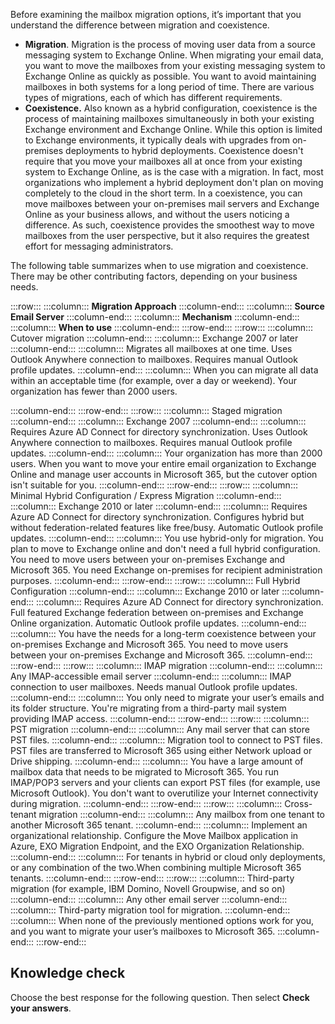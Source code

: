 Before examining the mailbox migration options, it’s important that you understand the difference between migration and coexistence.

 -  **Migration**. Migration is the process of moving user data from a source messaging system to Exchange Online. When migrating your email data, you want to move the mailboxes from your existing messaging system to Exchange Online as quickly as possible. You want to avoid maintaining mailboxes in both systems for a long period of time. There are various types of migrations, each of which has different requirements.
 -  **Coexistence.** Also known as a hybrid configuration, coexistence is the process of maintaining mailboxes simultaneously in both your existing Exchange environment and Exchange Online. While this option is limited to Exchange environments, it typically deals with upgrades from on-premises deployments to hybrid deployments. Coexistence doesn't require that you move your mailboxes all at once from your existing system to Exchange Online, as is the case with a migration. In fact, most organizations who implement a hybrid deployment don't plan on moving completely to the cloud in the short term. In a coexistence, you can move mailboxes between your on-premises mail servers and Exchange Online as your business allows, and without the users noticing a difference. As such, coexistence provides the smoothest way to move mailboxes from the user perspective, but it also requires the greatest effort for messaging administrators.

The following table summarizes when to use migration and coexistence. There may be other contributing factors, depending on your business needs.

:::row:::
  :::column:::
    **Migration Approach**
  :::column-end:::
  :::column:::
    **Source Email Server**
  :::column-end:::
  :::column:::
    **Mechanism**
  :::column-end:::
  :::column:::
    **When to use**
  :::column-end:::
:::row-end:::
:::row:::
  :::column:::
    Cutover migration
  :::column-end:::
  :::column:::
    Exchange 2007 or later
  :::column-end:::
  :::column:::
    Migrates all mailboxes at one time.
Uses Outlook Anywhere connection to mailboxes.
Requires manual Outlook profile updates.
  :::column-end:::
  :::column:::
    When you can migrate all data within an acceptable time (for example, over a day or weekend).
Your organization has fewer than 2000 users.

  :::column-end:::
:::row-end:::
:::row:::
  :::column:::
    Staged migration
  :::column-end:::
  :::column:::
    Exchange 2007
  :::column-end:::
  :::column:::
    Requires Azure AD Connect for directory synchronization.
Uses Outlook Anywhere connection to mailboxes.
Requires manual Outlook profile updates.
  :::column-end:::
  :::column:::
    Your organization has more than 2000 users.
When you want to move your entire email organization to Exchange Online and manage user accounts in Microsoft 365, but the cutover option isn't suitable for you.
  :::column-end:::
:::row-end:::
:::row:::
  :::column:::
    Minimal Hybrid Configuration / Express Migration
  :::column-end:::
  :::column:::
    Exchange 2010 or later
  :::column-end:::
  :::column:::
    Requires Azure AD Connect for directory synchronization.
Configures hybrid but without federation-related features like free/busy.
Automatic Outlook profile updates.
  :::column-end:::
  :::column:::
    You use hybrid-only for migration.
You plan to move to Exchange online and don't need a full hybrid configuration.
You need to move users between your on-premises Exchange and Microsoft 365.
You need Exchange on-premises for recipient administration purposes.
  :::column-end:::
:::row-end:::
:::row:::
  :::column:::
    Full Hybrid Configuration
  :::column-end:::
  :::column:::
    Exchange 2010 or later
  :::column-end:::
  :::column:::
    Requires Azure AD Connect for directory synchronization.
Full featured Exchange federation between on-premises and Exchange Online organization.
Automatic Outlook profile updates.
  :::column-end:::
  :::column:::
    You have the needs for a long-term coexistence between your on-premises Exchange and Microsoft 365.
You need to move users between your on-premises Exchange and Microsoft 365.
  :::column-end:::
:::row-end:::
:::row:::
  :::column:::
    IMAP migration
  :::column-end:::
  :::column:::
    Any IMAP-accessible email server
  :::column-end:::
  :::column:::
    IMAP connection to user mailboxes.
Needs manual Outlook profile updates.
  :::column-end:::
  :::column:::
    You only need to migrate your user’s emails and its folder structure.
You're migrating from a third-party mail system providing IMAP access.
  :::column-end:::
:::row-end:::
:::row:::
  :::column:::
    PST migration
  :::column-end:::
  :::column:::
    Any mail server that can store PST files.
  :::column-end:::
  :::column:::
    Migration tool to connect to PST files.
PST files are transferred to Microsoft 365 using either Network upload or Drive shipping.
  :::column-end:::
  :::column:::
    You have a large amount of mailbox data that needs to be migrated to Microsoft 365.
You run IMAP/POP3 servers and your clients can export PST files (for example, use Microsoft Outlook).
You don't want to overutilize your Internet connectivity during migration.
  :::column-end:::
:::row-end:::
:::row:::
  :::column:::
    Cross-tenant migration
  :::column-end:::
  :::column:::
    Any mailbox from one tenant to another Microsoft 365 tenant.
  :::column-end:::
  :::column:::
    Implement an organizational relationship.
Configure the Move Mailbox application in Azure, EXO Migration Endpoint, and the EXO Organization Relationship.
  :::column-end:::
  :::column:::
    For tenants in hybrid or cloud only deployments, or any combination of the two.When combining multiple Microsoft 365 tenants.
  :::column-end:::
:::row-end:::
:::row:::
  :::column:::
    Third-party migration (for example, IBM Domino, Novell Groupwise, and so on)
  :::column-end:::
  :::column:::
    Any other email server
  :::column-end:::
  :::column:::
    Third-party migration tool for migration.
  :::column-end:::
  :::column:::
    When none of the previously mentioned options work for you, and you want to migrate your user’s mailboxes to Microsoft 365.
  :::column-end:::
:::row-end:::


## Knowledge check

Choose the best response for the following question. Then select **Check your answers**.